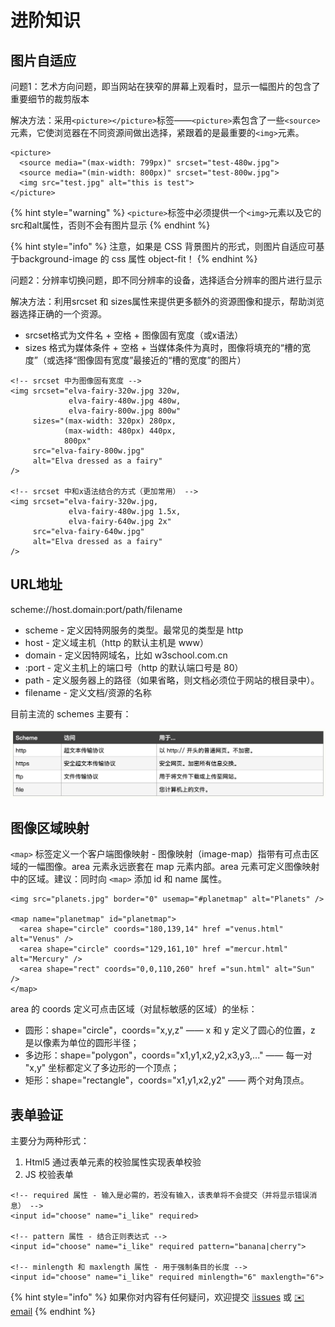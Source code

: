 # 进阶知识

## 图片自适应

问题1：艺术方向问题，即当网站在狭窄的屏幕上观看时，显示一幅图片的包含了重要细节的裁剪版本

解决方法：采用`<picture></picture>`标签——`<picture>`素包含了一些`<source>`元素，它使浏览器在不同资源间做出选择，紧跟着的是最重要的`<img>`元素。

```markup
<picture>
  <source media="(max-width: 799px)" srcset="test-480w.jpg">
  <source media="(min-width: 800px)" srcset="test-800w.jpg">
  <img src="test.jpg" alt="this is test">
</picture>
```

{% hint style="warning" %}
`<picture>`标签中必须提供一个`<img>`元素以及它的src和alt属性，否则不会有图片显示
{% endhint %}

{% hint style="info" %}
注意，如果是 CSS 背景图片的形式，则图片自适应可基于background-image 的 css 属性 object-fit！
{% endhint %}

问题2：分辨率切换问题，即不同分辨率的设备，选择适合分辨率的图片进行显示

解决方法：利用srcset 和 sizes属性来提供更多额外的资源图像和提示，帮助浏览器选择正确的一个资源。

* srcset格式为文件名 + 空格 + 图像固有宽度（或x语法）
* sizes 格式为媒体条件 + 空格 + 当媒体条件为真时，图像将填充的“槽的宽度”（或选择“图像固有宽度”最接近的“槽的宽度”的图片）

```markup
<!-- srcset 中为图像固有宽度 -->
<img srcset="elva-fairy-320w.jpg 320w,
             elva-fairy-480w.jpg 480w,
             elva-fairy-800w.jpg 800w"
     sizes="(max-width: 320px) 280px,
            (max-width: 480px) 440px,
            800px"
     src="elva-fairy-800w.jpg" 
     alt="Elva dressed as a fairy"
/>

<!-- srcset 中和x语法结合的方式（更加常用） -->
<img srcset="elva-fairy-320w.jpg,
             elva-fairy-480w.jpg 1.5x,
             elva-fairy-640w.jpg 2x"
     src="elva-fairy-640w.jpg" 
     alt="Elva dressed as a fairy"
/>
```

## URL地址

 scheme://host.domain:port/path/filename

* scheme - 定义因特网服务的类型。最常见的类型是 http
* host - 定义域主机（http 的默认主机是 www）
* domain - 定义因特网域名，比如 w3school.com.cn
* :port - 定义主机上的端口号（http 的默认端口号是 80）
* path - 定义服务器上的路径（如果省略，则文档必须位于网站的根目录中）。
* filename - 定义文档/资源的名称

目前主流的 schemes 主要有：

![](../.gitbook/assets/scheme.png)

## 图像区域映射

`<map>` 标签定义一个客户端图像映射 - 图像映射（image-map）指带有可点击区域的一幅图像。area 元素永远嵌套在 map 元素内部。area 元素可定义图像映射中的区域。建议：同时向 `<map>` 添加 id 和 name 属性。

```markup
<img src="planets.jpg" border="0" usemap="#planetmap" alt="Planets" />

<map name="planetmap" id="planetmap">
  <area shape="circle" coords="180,139,14" href ="venus.html" alt="Venus" />
  <area shape="circle" coords="129,161,10" href ="mercur.html" alt="Mercury" />
  <area shape="rect" coords="0,0,110,260" href ="sun.html" alt="Sun" />
</map>
```

area 的 coords 定义可点击区域（对鼠标敏感的区域）的坐标：

* 圆形：shape="circle"，coords="x,y,z" —— x 和 y 定义了圆心的位置，z 是以像素为单位的圆形半径；
* 多边形：shape="polygon"，coords="x1,y1,x2,y2,x3,y3,..." —— 每一对 "x,y" 坐标都定义了多边形的一个顶点；
* 矩形：shape="rectangle"，coords="x1,y1,x2,y2" —— 两个对角顶点。

## 表单验证

主要分为两种形式：

1. Html5 通过表单元素的校验属性实现表单校验
2. JS 校验表单

```markup
<!-- required 属性 - 输入是必需的，若没有输入，该表单将不会提交（并将显示错误消息） -->
<input id="choose" name="i_like" required>

<!-- pattern 属性 - 结合正则表达式 -->
<input id="choose" name="i_like" required pattern="banana|cherry">

<!-- minlength 和 maxlength 属性 - 用于强制条目的长度 -->
<input id="choose" name="i_like" required minlength="6" maxlength="6">
```

{% hint style="info" %}
如果你对内容有任何疑问，欢迎提交 [❕issues](https://github.com/MrEnvision/Front-end_learning_notes/issues) 或 [ ✉️ email](mailto:EnvisionShen@gmail.com)
{% endhint %}

